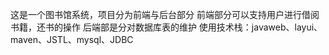 这是一个图书馆系统，项目分为前端与后台部分
前端部分可以支持用户进行借阅书籍，还书的操作
后端部是分对数据库表的维护
使用技术栈：javaweb、layui、maven、JSTL、mysql、JDBC

